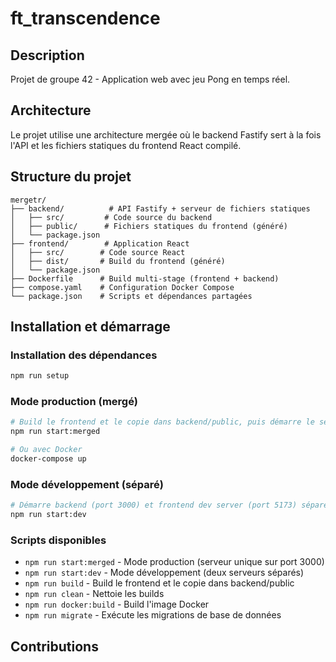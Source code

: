 # ft_transcendence

## Description
Projet de groupe 42 - Application web avec jeu Pong en temps réel.

## Architecture
Le projet utilise une architecture mergée où le backend Fastify sert à la fois l'API et les fichiers statiques du frontend React compilé.

## Structure du projet

```
mergetr/
├── backend/          # API Fastify + serveur de fichiers statiques
│   ├── src/         # Code source du backend
│   ├── public/      # Fichiers statiques du frontend (généré)
│   └── package.json
├── frontend/        # Application React
│   ├── src/        # Code source React
│   ├── dist/       # Build du frontend (généré)
│   └── package.json
├── Dockerfile      # Build multi-stage (frontend + backend)
├── compose.yaml    # Configuration Docker Compose
└── package.json    # Scripts et dépendances partagées
```

## Installation et démarrage

### Installation des dépendances
```bash
npm run setup
```

### Mode production (mergé)
```bash
# Build le frontend et le copie dans backend/public, puis démarre le serveur unique
npm run start:merged

# Ou avec Docker
docker-compose up
```

### Mode développement (séparé)
```bash
# Démarre backend (port 3000) et frontend dev server (port 5173) séparément
npm run start:dev
```

### Scripts disponibles
- `npm run start:merged` - Mode production (serveur unique sur port 3000)
- `npm run start:dev` - Mode développement (deux serveurs séparés)
- `npm run build` - Build le frontend et le copie dans backend/public
- `npm run clean` - Nettoie les builds
- `npm run docker:build` - Build l'image Docker
- `npm run migrate` - Exécute les migrations de base de données

## Contributions

